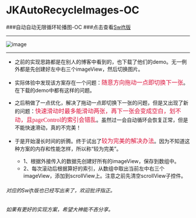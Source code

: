 # JKAutoRecycleImages-OC
###自动自动无限循环轮播图-OC
###点击查看[Swift版](https://github.com/Jacky-An/JKAutoRecycleImages-Swift/ "Title") 
***
![image](https://github.com/Jacky-An/JKAutoRecycleImages-OC/raw/master/introductionimages/introduction.gif)
***
* 之前的实现思路都是在别人的博客中看到的，也下载了他们的demo。无一例外都是先创建好左中右三个imageView，然后切换图片。

* 实际体验中发现该方案存在一个问题：<font color=#DC143C size=3 face="黑体">随意方向拖动一点即切换下一张</font>。在下载的demo中都有这样的问题。

* 之后稍做了一点优化，解决了拖动一点即切换下一张的问题，但是又出现了新的问题：<font color=#DC143C size=3 face="黑体">快速滑动时最多能滑动两张，再下一张会变成空白，划不动，且pageControl的索引会错乱</font>。虽然过一会自动循环会恢复正常，但是不能快速滑动，真的不完美！

* 于是开始漫长时间的折腾。终于试出了<font color=#DC143C size=3 face="黑体">较为完美的解决办法</font>。因为不知道这种方案的内存和性能怎样，所以称“较为完美”。
	* 1、根据外接传入的数据先创建好所有的imageView，保存到数组中。
	* 2、每次滚动后根据算好的索引，从数组中取出当前左中右三个imageView，添加到scrollView上。注意之前先清空scrollView子控件。
	
###### 对应的Swift版也已经写出来了，欢迎批评指正。
	
###### 如果有更好的实现方案，希望大神能不吝分享。